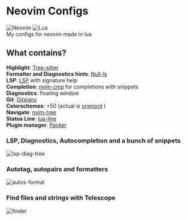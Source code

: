 # Neovim Configs
![Neovim](https://img.shields.io/badge/NeoVim-%2357A143.svg?&style=flat&logo=neovim&logoColor=white) ![Lua](https://img.shields.io/badge/lua-%232C2D72.svg?style=flat&logo=lua&logoColor=white)  
My configs for neovim made in lua



## What contains?
**Highlight**: [Tree-sitter](https://github.com/nvim-treesitter)  
**Formatter and Diagnostics hints**: [Null-ls](https://github.com/jose-elias-alvarez/null-ls.nvim)  
**LSP**: [LSP](https://github.com/neovim/nvim-lspconfig) with signature help  
**Completion**: [nvim-cmp](https://github.com/hrsh7th/nvim-cmp) for completions with snippets  
**Diagnostics**: floating window  
**Git**: [Gitsigns](https://github.com/lewis6991/gitsigns.nvim)  
**Colorschemes**: +50  (actual is [onenord](https://github.com/rmehri01/onenord.nvim) )  
**Navigate**: [nvim-tree](https://github.com/kyazdani42/nvim-tree.lua)  
**Status Line**: [lua-line](https://github.com/nvim-lualine/lualine.nvim)  
**Plugin manager**: [Packer](https://github.com/wbthomason/packer.nvim)  


### LSP, Diagnostics, Autocompletion and a bunch of snippets
![lsp-diag-tree](https://user-images.githubusercontent.com/64340912/176177114-5b4f053f-d203-4bd1-97b1-f2c3900432e7.gif)

### Autotag, autopairs and formatters
![autos-format](https://user-images.githubusercontent.com/64340912/176177179-d1e20f22-7090-43dc-a4bd-f1503192505e.gif)

### Find files and strings with Telescope
![finder](https://user-images.githubusercontent.com/64340912/176177301-d9c9a6df-e724-4b91-8693-f0fd8d350b5b.gif)
